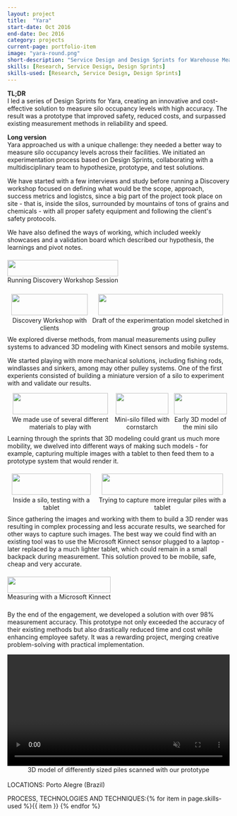 ```yaml
---
layout: project
title:  "Yara"
start-date: Oct 2016
end-date: Dec 2016
category: projects
current-page: portfolio-item
image: "yara-round.png"
short-description: "Service Design and Design Sprints for Warehouse Measurement Innovation"
skills: [Research, Service Design, Design Sprints]
skills-used: [Research, Service Design, Design Sprints]
---
```


<b>TL;DR</b>
<br>
I led a series of Design Sprints for Yara, creating an innovative and cost-effective solution to measure silo occupancy levels with high accuracy. The result was a prototype that improved safety, reduced costs, and surpassed existing measurement methods in reliability and speed.

<b>Long version</b>
<br>
Yara approached us with a unique challenge: they needed a better way to measure silo occupancy levels across their facilities. We initiated an experimentation process based on Design Sprints, collaborating with a multidisciplinary team to hypothesize, prototype, and test solutions.

We have started with a few interviews and study before running a Discovery workshop focused on defining what would be the scope, approach, success metrics and logistcs, since a big part of the project took place on site - that is, inside the silos, surrounded by mountains of tons of grains and chemicals - with all proper safety equipment and following the client's safety protocols.

We have also defined the ways of working, which included weekly showcases and a validation board which described our hypothesis, the learnings and pivot notes.

<div style="text-align: center; display:-webkit-flex; margin: 20px 0 40px 0;">
	<span> 
	 	<img class="project-image" style="width: 100%;" src="{{ site.baseurl }}/assets/images/projects/yara/01.jpg" alt=""/>
	 	<figcaption>Running Discovery Workshop Session</figcaption>
	</span>
</div>

<div style="text-align: center; display:-webkit-flex; margin-bottom: 40px;">
	<span> 
	 	<img class="project-image" style="width: 95%;" src="{{ site.baseurl }}/assets/images/projects/yara/02.png" alt=""/>
	 	<figcaption>Discovery Workshop with clients</figcaption>
	</span>
	<br>
	<span> 
	 	<img class="project-image" style="width: 95%;" src="{{ site.baseurl }}/assets/images/projects/yara/03.png" alt=""/>
	 	<figcaption>Draft of the experimentation model sketched in group</figcaption>
	</span>
</div>

We explored diverse methods, from manual measurements using pulley systems to advanced 3D modeling with Kinect sensors and mobile systems. 

We started playing with more mechanical solutions, including fishing rods, windlasses and sinkers, among may other pulley systems. One of the first experients consisted of building a miniature version of a silo to experiment with and validate our results.

<div style="text-align: center; display:-webkit-flex; margin-bottom: 40px;">
	<span> 
	 	<img class="project-image" style="width: 95%;" src="{{ site.baseurl }}/assets/images/projects/yara/04.png" alt=""/>
	 	<figcaption>We made use of several different materials to play with</figcaption>
	</span>
	<br>
	<span> 
	 	<img class="project-image" style="width: 95%;" src="{{ site.baseurl }}/assets/images/projects/yara/05.png" alt=""/>
	 	<figcaption>Mini-silo filled with cornstarch</figcaption>
	</span>
	<br>
	<span> 
	 	<img class="project-image" style="width: 95%;" src="{{ site.baseurl }}/assets/images/projects/yara/06.png" alt=""/>
	 	<figcaption>Early 3D model of the mini silo</figcaption>
	</span>
</div>

Learning through the sprints that 3D modeling could grant us much more mobility, we dwelved into different ways of making such models - for example, capturing multiple images with a tablet to then feed them to a prototype system that would render it.

<div style="text-align: center; display:-webkit-flex; margin: 20px 0 40px 0;">
	<span> 
	 	<img class="project-image" style="width: 95%;" src="{{ site.baseurl }}/assets/images/projects/yara/07.png" alt=""/>
	 	<figcaption>Inside a silo, testing with a tablet</figcaption>
	</span>
	<br>
	<span> 
	 	<img class="project-image" style="width: 95%;" src="{{ site.baseurl }}/assets/images/projects/yara/08.png" alt=""/>
	 	<figcaption>Trying to capture more irregular piles with a tablet</figcaption>
	</span>
	<br>
</div>

Since gathering the images and working with them to build a 3D render was resulting in complex processing and less accurate results, we searched for other ways to capture such images. The best way we could find with an existing tool was to use the Microsoft Kinnect sensor plugged to a laptop - later replaced by a much lighter tablet, which could remain in a small backpack during measurement. This solution proved to be mobile, safe, cheap and very accurate.

<div style="text-align: center; display:-webkit-flex; margin: 20px 0 40px 0;">
	<span> 
	 	<img class="project-image" style="width: 100%;" src="{{ site.baseurl }}/assets/images/projects/yara/09.png" alt=""/>
	 	<figcaption>Measuring with a Microsoft Kinnect</figcaption>
	</span>
</div>

By the end of the engagement, we developed a solution with over 98% measurement accuracy. This prototype not only exceeded the accuracy of their existing methods but also drastically reduced time and cost while enhancing employee safety. It was a rewarding project, merging creative problem-solving with practical implementation.

<div style="text-align: center;">
	<video controls loop class="project-image" width="100%" autoplay muted>
  		<source src="{{ site.baseurl }}/assets/images/projects/yara/showcase3d.mp4" type="video/mp4">
  		Your browser does not support the video tag.
	</video>
	<figcaption>3D model of differently sized piles scanned with our prototype</figcaption>
</div>
<br>
<span class="category-description">LOCATIONS:</span>
Porto Alegre (Brazil)

<span class="category-description">PROCESS, TECHNOLOGIES AND TECHNIQUES:</span>{% for item in page.skills-used %}<span class="skill-item">{{ item }}</span> {% endfor %} 